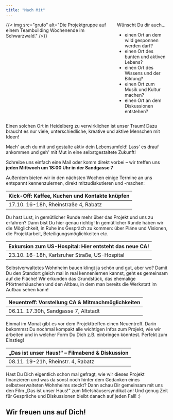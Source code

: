 ```yaml
---
title: "Mach Mit"
---
```



<div class="columns">
    <div class="column">
        {{< img src="grufo" alt="Die Projektgruppe auf einem Teambuilding Wochenende im Schwarzwald." />}}
    </div>
    <div class="column">
        Wünscht Du dir auch…
        <ul>
        <li>einen Ort an dem wild gesponnen werden darf?</li>
        <li>einen Ort des bunten und aktiven Lebens?</li>
        <li>einen Ort des Wissens und der Bildung?</li>
        <li>einen Ort zum Musik und Kultur machen?</li>
        <li>einen Ort an dem Diskussionen entstehen?</li>
        </ul>
    </div>
</div>

Einen solchen Ort in Heidelberg zu verwirklichen ist unser Traum! Dazu braucht es nur viele, unterschiedliche, kreative und aktive Menschen mit Ideen!

Mach' auch du mit und gestalte aktiv dein Lebensumfeld!
Lass' es drauf ankommen und geh' mit Mut in eine selbstgestaltete Zukunft!

Schreibe uns einfach eine Mail oder komm direkt vorbei – wir treffen uns **jeden Mittwoch um 18:00 Uhr in der Sandgasse 7**

Außerdem bieten wir in den nächsten Wochen einige Termine an uns entspannt
kennenzulernen, direkt mitzudiskutieren und -machen:

| Kick-Off: Kaffee, Kuchen und Kontakte knüpfen |
| --- |
| 17.10. 16-18h, Rheinstraße 4, Rabatz |

Du hast Lust, in gemütlicher Runde mehr über das Projekt und uns zu erfahren?
Dann bist Du hier genau richtig! In gemütlicher Runde haben wir die Möglichkeit,
in Ruhe ins Gespräch zu kommen: über Pläne und Visionen, die Projektarbeit,
Beteiligungsmöglichkeiten etc.

| Exkursion zum US-Hospital: Hier entsteht das neue CA! |
| --- |
| 23.10. 16-18h, Karlsruher Straße, US-Hospital |

Selbstverwaltetes Wohnheim bauen klingt ja schön und gut, aber wo? Damit Du den
Standort gleich mal in real kennenlernen kannst, geht es gemeinsam auf die
Fläche! Wir erkunden das Grundstück, das ehemalige Pförtnerhäuschen und den
Altbau, in dem man bereits die Werkstatt im Aufbau sehen kann!

| Neuentreff: Vorstellung CA & Mitmachmöglichkeiten |
| --- |
| 06.11. 17.30h, Sandgasse 7, Altstadt |

Einmal im Monat gibt es vor dem Projekttreffen einen Neuentreff. Darin bekommst
Du nochmal kompakt alle wichtigen Infos zum Projekt, wie wir arbeiten und in
welcher Form Du Dich z.B. einbringen könntest. Perfekt zum Einstieg!

|  „Das ist unser Haus!“ – Filmabend & Diskussion |
| --- | 
| 08.11. 19-21h, Rheinstr. 4, Rabatz |

Hast Du Dich eigentlich schon mal gefragt, wie wir dieses Projekt finanzieren
und was da sonst noch hinter dem Gedanken eines selbstverwalteten Wohnheims
steckt? Dann schau Dir gemeinsam mit uns den Film „Das ist unser Haus!“ zum
Mietshäusersyndikat an! Und genug Zeit für Gespräche und Diskussionen bleibt
danach auf jeden Fall! :)

## Wir freuen uns auf Dich!
